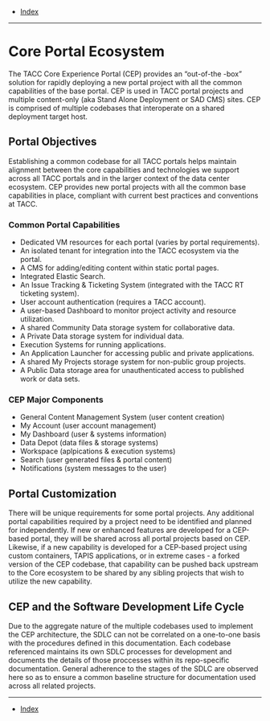 - [Index](../index.md)

---

# Core Portal Ecosystem

The TACC Core Experience Portal (CEP) provides an “out-of-the -box” solution for rapidly deploying a new portal project with all the common capabilities of the base portal. CEP is used in TACC portal projects and multiple content-only (aka Stand Alone Deployment or SAD CMS) sites. CEP is comprised of multiple codebases that interoperate on a shared deployment target host.

## Portal Objectives

Establishing a common codebase for all TACC portals helps maintain alignment between the core capabilities and technologies we support across all TACC portals and in the larger context of the data center ecosystem. CEP provides new portal projects with all the common base capabilities in place, compliant with current best practices and conventions at TACC.

### Common Portal Capabilities

- Dedicated VM resources for each portal (varies by portal requirements).
- An isolated tenant for integration into the TACC ecosystem via the portal.
- A CMS for adding/editing content within static portal pages.
- Integrated Elastic Search.
- An Issue Tracking & Ticketing System (integrated with the TACC RT ticketing system).
- User account authentication (requires a TACC account).
- A user-based Dashboard to monitor project activity and resource utilization.
- A shared Community Data storage system for collaborative data.
- A Private Data storage system for individual data.
- Execution Systems for running applications.
- An Application Launcher for accessing public and private applications.
- A shared My Projects storage system for non-public group projects.
- A Public Data storage area for unauthenticated access to published work or data sets.

### CEP Major Components

- General Content Management System (user content creation)
- My Account (user account management)
- My Dashboard (user & systems information)
- Data Depot (data files & storage systems)
- Workspace (aplpications & execution systems)
- Search (user generated files & portal content)
- Notifications (system messages to the user)

## Portal Customization

There will be unique requirements for some portal projects. Any additional portal capabilities required by a project need to be identified and planned for independently. If new or enhanced features are developed for a CEP-based portal, they will be shared across all portal projects based on CEP. Likewise, if a new capability is developed for a CEP-based project using custom containers, TAPIS applications, or in extreme cases - a forked version of the CEP codebase, that capability can be pushed back upstream to the Core ecosystem to be shared by any sibling projects that wish to utilize the new capability.

## CEP and the Software Development Life Cycle

Due to the aggregate nature of the multiple codebases used to implement the CEP architecture, the SDLC can not be correlated on a one-to-one basis with the procedures defined in this documentation. Each codebase referenced maintains its own SDLC processes for development and documents the details of those proccesses within its repo-specific documentation. General adherence to the stages of the SDLC are observed here so as to ensure a common baseline structure for documentation used across all related projects.

---

- [Index](../index.md)
